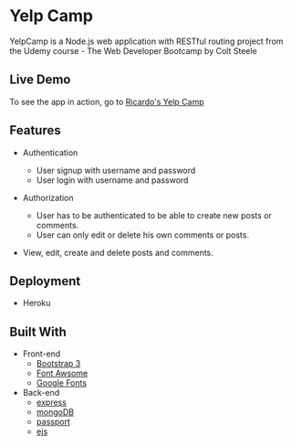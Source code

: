 # Yelp Camp

YelpCamp is a Node.js web application with RESTful routing project from the Udemy course - The Web Developer Bootcamp by Colt Steele

## Live Demo
To see the app in action, go to [Ricardo's Yelp Camp](https://yelp-camp-ricardo.herokuapp.com/)

## Features
- Authentication
  - User signup with username and password
  - User login with username and password
  
- Authorization
  - User has to be authenticated to be able to create new posts or comments.
  - User can only edit or delete his own comments or posts.
  
- View, edit, create and delete posts and comments.

## Deployment

- Heroku

## Built With

- Front-end
  - [Bootstrap 3](https://getbootstrap.com/docs/3.3/)
  - [Font Awsome](https://fontawesome.com/)
  - [Google Fonts](https://fonts.google.com/)
- Back-end
  - [express](https://expressjs.com/)
  - [mongoDB](https://www.mongodb.com/)
  - [passport](http://www.passportjs.org/)
  - [ejs](https://ejs.co/)
